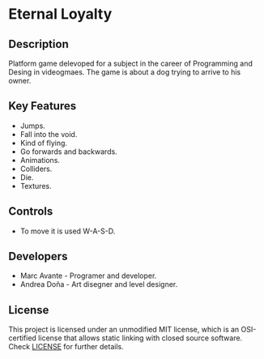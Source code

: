 # Eternal Loyalty

## Description

Platform game delevoped for a subject in the career of Programming and Desing in videogmaes. The game is about a dog trying to arrive to his owner.

## Key Features

 - Jumps.
 - Fall into the void.
 - Kind of flying.
 - Go forwards and backwards.
 - Animations.
 - Colliders.
 - Die.
 - Textures.
 
## Controls

 - To move it is used W-A-S-D.

## Developers

 - Marc Avante - Programer and developer.
 - Andrea Doña - Art disegner and level designer.


## License

This project is licensed under an unmodified MIT license, which is an OSI-certified license that allows static linking with closed source software. Check [LICENSE](LICENSE) for further details.

